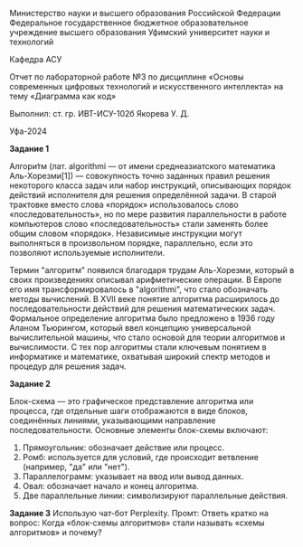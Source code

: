 Министерство науки и высшего образования Российской Федерации Федеральное государственное бюджетное образовательное учреждение высшего образования Уфимский университет науки и технологий

Кафедра АСУ

Отчет по лабораторной работе №3 по дисциплине «Основы современных цифровых технологий и искусственного интеллекта» на тему «Диаграмма как код»

Выполнил: ст. гр. ИВТ-ИСУ-102б Якорева У. Д.

Уфа-2024


**Задание 1**

Алгори́тм (лат. algorithmi — от имени среднеазиатского математика Аль-Хорезми[1]) — совокупность точно заданных правил решения некоторого класса задач или набор инструкций, описывающих порядок действий исполнителя для решения определённой задачи. В старой трактовке вместо слова «порядок» использовалось слово «последовательность», но по мере развития параллельности в работе компьютеров слово «последовательность» стали заменять более общим словом «порядок». Независимые инструкции могут выполняться в произвольном порядке, параллельно, если это позволяют используемые исполнители.

Термин "алгоритм" появился благодаря трудам Аль-Хорезми, который в своих произведениях описывал арифметические операции. В Европе его имя трансформировалось в "algorithmi", что стало обозначать методы вычислений. В XVII веке понятие алгоритма расширилось до последовательности действий для решения математических задач. Формальное определение алгоритма было предложено в 1936 году Аланом Тьюрингом, который ввел концепцию универсальной вычислительной машины, что стало основой для теории алгоритмов и вычислимости. С тех пор алгоритмы стали ключевым понятием в информатике и математике, охватывая широкий спектр методов и процедур для решения задач.

**Задание 2**

Блок-схема — это графическое представление алгоритма или процесса, где отдельные шаги отображаются в виде блоков, соединённых линиями, указывающими направление последовательности. Основные элементы блок-схемы включают:
1. Прямоугольник: обозначает действие или процесс.
2. Ромб: используется для условий, где происходит ветвление (например, "да" или "нет").
3. Параллелограмм: указывает на ввод или вывод данных.
4. Овал: обозначает начало и конец алгоритма.
5. Две параллельные линии: символизируют параллельные действия.

**Задание 3**
Использую чат-бот Perplexity.
Промт: Ответь кратко на вопрос: Когда «блок-схемы алгоритмов» стали называть
«схемы алгоритмов» и почему?
